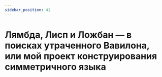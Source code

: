 ```yaml
---
sidebar_position: 41
---
```


# Лямбда, Лисп и Ложбан — в поисках утраченного Вавилона, или мой проект конструирования симметричного языка⁠

